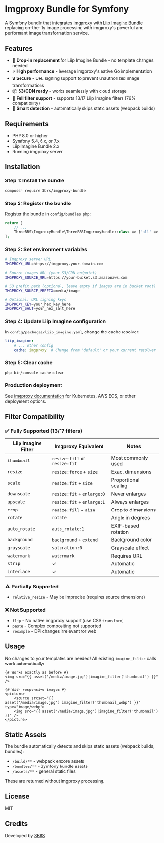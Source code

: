 # Imgproxy Bundle for Symfony

A Symfony bundle that integrates [imgproxy](https://imgproxy.net/) with [Liip Imagine Bundle](https://github.com/liip/LiipImagineBundle), replacing on-the-fly image processing with imgproxy's powerful and performant image transformation service.

## Features

- 🚀 **Drop-in replacement** for Liip Imagine Bundle - no template changes needed
- ⚡ **High performance** - leverage imgproxy's native Go implementation
- 🔒 **Secure** - URL signing support to prevent unauthorized image transformations
- 📦 **S3/CDN ready** - works seamlessly with cloud storage
- 🎨 **Full filter support** - supports 13/17 Liip Imagine filters (76% compatibility)
- 🔧 **Smart detection** - automatically skips static assets (webpack builds)

## Requirements

- PHP 8.0 or higher
- Symfony 5.4, 6.x, or 7.x
- Liip Imagine Bundle 2.x
- Running imgproxy server

## Installation

### Step 1: Install the bundle

```bash
composer require 3brs/imgproxy-bundle
```

### Step 2: Register the bundle

Register the bundle in `config/bundles.php`:

```php
return [
    // ...
    ThreeBRS\ImgproxyBundle\ThreeBRSImgproxyBundle::class => ['all' => true],
];
```

### Step 3: Set environment variables

```bash
# Imgproxy server URL
IMGPROXY_URL=https://imgproxy.your-domain.com

# Source images URL (your S3/CDN endpoint)
IMGPROXY_SOURCE_URL=https://your-bucket.s3.amazonaws.com

# S3 prefix path (optional, leave empty if images are in bucket root)
IMGPROXY_SOURCE_PREFIX=media/image

# Optional: URL signing keys
IMGPROXY_KEY=your_hex_key_here
IMGPROXY_SALT=your_hex_salt_here
```

### Step 4: Update Liip Imagine configuration

In `config/packages/liip_imagine.yaml`, change the cache resolver:

```yaml
liip_imagine:
    # ... other config
    cache: imgproxy  # Change from 'default' or your current resolver
```

### Step 5: Clear cache

```bash
php bin/console cache:clear
```

### Production deployment

See [imgproxy documentation](https://docs.imgproxy.net/) for Kubernetes, AWS ECS, or other deployment options.

## Filter Compatibility

### ✅ Fully Supported (13/17 filters)

| Liip Imagine Filter | Imgproxy Equivalent | Notes |
|---------------------|---------------------|-------|
| `thumbnail` | `resize:fill` or `resize:fit` | Most commonly used |
| `resize` | `resize:force` + `size` | Exact dimensions |
| `scale` | `resize:fit` + `size` | Proportional scaling |
| `downscale` | `resize:fit` + `enlarge:0` | Never enlarges |
| `upscale` | `resize:fit` + `enlarge:1` | Always enlarges |
| `crop` | `resize:fill` + `size` | Crop to dimensions |
| `rotate` | `rotate` | Angle in degrees |
| `auto_rotate` | `auto_rotate:1` | EXIF-based rotation |
| `background` | `background` + `extend` | Background color |
| `grayscale` | `saturation:0` | Grayscale effect |
| `watermark` | `watermark` | Requires URL |
| `strip` | ✓ | Automatic |
| `interlace` | ✓ | Automatic |

### ⚠️ Partially Supported

- `relative_resize` - May be imprecise (requires source dimensions)

### ❌ Not Supported

- `flip` - No native imgproxy support (use CSS `transform`)
- `paste` - Complex compositing not supported
- `resample` - DPI changes irrelevant for web

## Usage

No changes to your templates are needed! All existing `imagine_filter` calls work automatically:

```twig
{# Works exactly as before #}
<img src="{{ asset('/media/image.jpg')|imagine_filter('thumbnail') }}" />

{# With responsive images #}
<picture>
    <source srcset="{{ asset('/media/image.jpg')|imagine_filter('thumbnail_webp') }}" type="image/webp">
    <img src="{{ asset('/media/image.jpg')|imagine_filter('thumbnail') }}" />
</picture>
```

## Static Assets

The bundle automatically detects and skips static assets (webpack builds, bundles):

- `/build/**` - webpack encore assets
- `/bundles/**` - Symfony bundle assets
- `/assets/**` - general static files

These are returned without imgproxy processing.

## License

MIT

## Credits

Developed by [3BRS](https://3brs.com)
